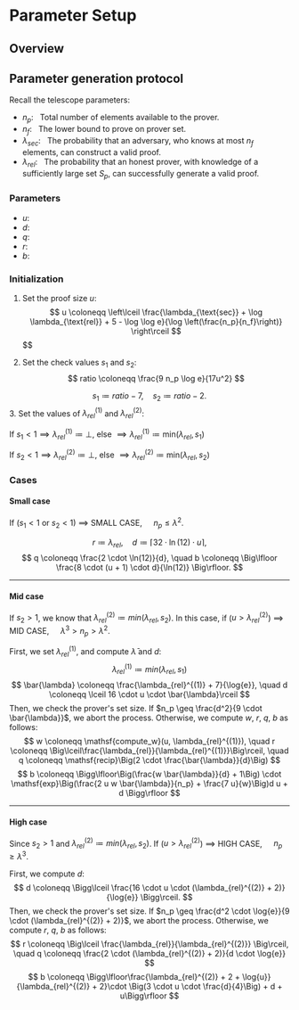 # Parameter Setup

## Overview

## Parameter generation protocol
Recall the telescope parameters:
- $n_p: ~~$ Total number of elements available to the prover.
- $n_f: ~~$ The lower bound to prove on prover set.
- $\lambda_{sec}: ~~$ The probability that an adversary, who knows at most $n_f$ elements, can construct a valid proof. 
- $\lambda_{rel}: ~~$ The probability that an honest prover, with knowledge of a sufficiently large set $S_p$, can successfully generate a valid proof. 

### Parameters
- $u: ~~$
- $d: ~~$
- $q: ~~$
- $r: ~~$
- $b: ~~$

### Initialization
1. Set the proof size $u$:
$$
u \coloneqq \left\lceil \frac{\lambda_{\text{sec}} + \log \lambda_{\text{rel}} + 5 - \log \log e}{\log \left(\frac{n_p}{n_f}\right)} \right\rceil
$$
$$

2. Set the check values $s_1$ and $s_2$:
$$
ratio \coloneqq \frac{9 n_p \log e}{17u^2}
$$

$$
s_1 \coloneqq ratio - 7, \quad s_2 \coloneqq ratio - 2.
$$
3. Set the values of $\lambda_{rel}^{(1)}$ and $\lambda_{rel}^{(2)}$:

If $s_1 < 1 \implies \lambda_{rel}^{(1)} \coloneqq \bot$, else $\implies \lambda_{rel}^{(1)} \coloneqq \mathsf{min}(\lambda_{rel}, s_1)$

If $s_2 < 1 \implies \lambda_{rel}^{(2)} \coloneqq \bot$, else $\implies \lambda_{rel}^{(2)} \coloneqq \mathsf{min}(\lambda_{rel}, s_2)$

### Cases
#### Small case
If ($s_1 < 1$ or $s_2 < 1$) $\implies$ SMALL CASE, $\quad n_p \leq \lambda^2$.

$$
r \coloneqq \lambda_{rel}, \quad d \coloneqq \lceil 32\cdot \ln(12)\cdot u \rceil,
$$
$$
q \coloneqq \frac{2 \cdot \ln(12)}{d}, \quad b \coloneqq \Big\lfloor \frac{8 \cdot (u + 1) \cdot d}{\ln(12)} \Big\rfloor.
$$

---
#### Mid case
If $s_2 > 1$, we know that $\lambda_{rel}^{(2)} \coloneqq min(\lambda_{rel}, s_2)$. 
In this case, if ($u > \lambda_{rel}^{(2)}$) $\implies$ MID CASE, $\quad \lambda^3 > n_p > \lambda^2$.

First, we set $\lambda_{rel}^{(1)}$, and compute $\bar{\lambda}$ and $d$:
$$
\lambda_{rel}^{(1)} \coloneqq min(\lambda_{rel}, s_1 )
$$
$$
\bar{\lambda} \coloneqq \frac{\lambda_{rel}^{(1)} + 7}{\log{e}}, \quad d \coloneqq \lceil 16 \cdot u \cdot \bar{\lambda}\rceil
$$
Then, we check the prover's set size. 
If $n_p \geq \frac{d^2}{9 \cdot \bar{\lambda}}$, we abort the process.
Otherwise, we compute $w$, $r$, $q$, $b$ as follows:
$$
w \coloneqq \mathsf{compute_w}(u, \lambda_{rel}^{(1)}), \quad r \coloneqq \Big\lceil\frac{\lambda_{rel}}{\lambda_{rel}^{(1)}}\Big\rceil, \quad q \coloneqq \mathsf{recip}\Big(2 \cdot \frac{\bar{\lambda}}{d}\Big)
$$
$$
b \coloneqq \Bigg\lfloor\Big(\frac{w \bar{\lambda}}{d} + 1\Big) \cdot \mathsf{exp}\Big(\frac{2 u w \bar{\lambda}}{n_p} + \frac{7 u}{w}\Big)d u + d \Bigg\rfloor
$$

---
#### High case
Since $s_2 > 1$ and $\lambda_{rel}^{(2)} \coloneqq min(\lambda_{rel}, s_2)$.
If ($u > \lambda_{rel}^{(2)}$) $\implies$ HIGH CASE, $\quad n_p \geq \lambda^3$.

First, we compute $d$:
$$
  d \coloneqq \Bigg\lceil \frac{16 \cdot u \cdot (\lambda_{rel}^{(2)} + 2)}{\log{e}} \Bigg\rceil.
$$
Then, we check the prover's set size.
If $n_p \geq \frac{d^2 \cdot \log{e}}{9 \cdot (\lambda_{rel}^{(2)} + 2)}$, we abort the process.
Otherwise, we compute $r$, $q$, $b$ as follows:
$$
r \coloneqq \Big\lceil \frac{\lambda_{rel}}{\lambda_{rel}^{(2)}} \Big\rceil, \quad q \coloneqq \frac{2 \cdot (\lambda_{rel}^{(2)} + 2)}{d \cdot \log{e}}
$$
$$
b \coloneqq \Bigg\lfloor\frac{\lambda_{rel}^{(2)} + 2 + \log{u}} {\lambda_{rel}^{(2)} + 2}\cdot \Big(3 \cdot u \cdot \frac{d}{4}\Big) + d + u\Bigg\rfloor
$$

